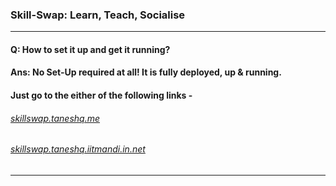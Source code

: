 ### Skill-Swap: Learn, Teach, Socialise

--- 

#### Q: How to set it up and get it running?
#### Ans: No Set-Up required at all! It is fully deployed, up & running.
####      Just go to the either of the following links -

######          [skillswap.taneshq.me](skillswap.taneshq.me)
######          [skillswap.taneshq.iitmandi.in.net](skillswap.taneshq.iitmandi.in.net)

---

